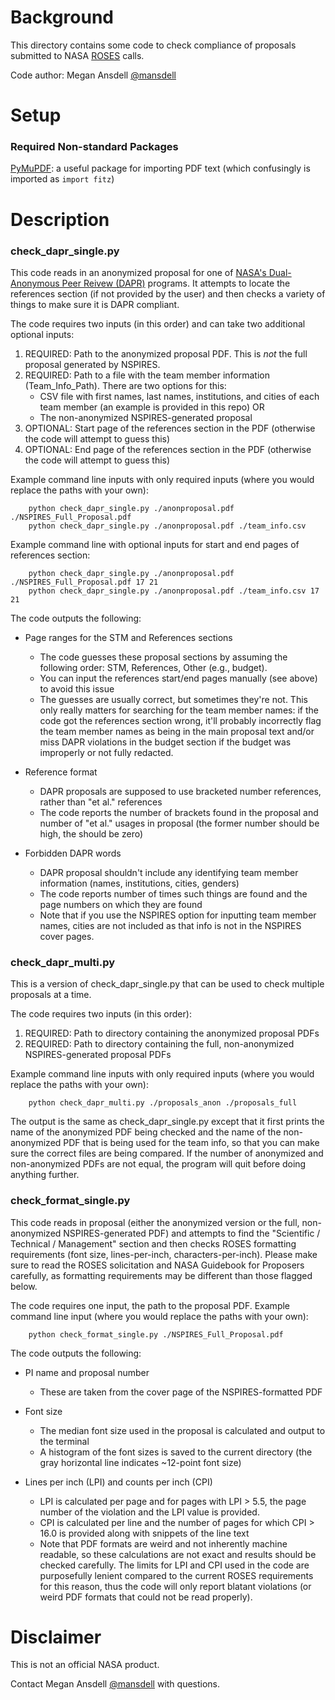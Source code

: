 # Background

This directory contains some code to check compliance of proposals submitted to NASA [ROSES](https://science.nasa.gov/researchers/roses-blogs) calls.

Code author: Megan Ansdell [@mansdell](https://github.com/mansdell)

# Setup

### Required Non-standard Packages

[PyMuPDF](https://pymupdf.readthedocs.io/en/latest/): a useful package for importing PDF text (which confusingly is imported as `import fitz`)

# Description
  
### check_dapr_single.py

This code reads in an anonymized proposal for one of [NASA's Dual-Anonymous Peer Reivew (DAPR)](https://science.nasa.gov/researchers/dual-anonymous-peer-review) programs. It attempts to locate the references section (if not provided by the user) and then checks a variety of things to make sure it is DAPR compliant. 

The code requires two inputs (in this order) and can take two additional optional inputs:

1) REQUIRED: Path to the anonymized proposal PDF. This is *not* the full proposal generated by NSPIRES.
2) REQUIRED: Path to a file with the team member information (Team_Info_Path). There are two options for this: 
    * CSV file with first names, last names, institutions, and cities of each team member (an example is provided in this repo) OR
    * The non-anonymized NSPIRES-generated proposal
3) OPTIONAL: Start page of the references section in the PDF (otherwise the code will attempt to guess this)
4) OPTIONAL: End page of the references section in the PDF (otherwise the code will attempt to guess this)

Example command line inputs with only required inputs (where you would replace the paths with your own): 
```
    python check_dapr_single.py ./anonproposal.pdf ./NSPIRES_Full_Proposal.pdf
    python check_dapr_single.py ./anonproposal.pdf ./team_info.csv
```

Example command line with optional inputs for start and end pages of references section: 
```
    python check_dapr_single.py ./anonproposal.pdf ./NSPIRES_Full_Proposal.pdf 17 21
    python check_dapr_single.py ./anonproposal.pdf ./team_info.csv 17 21
```

The code outputs the following:

* Page ranges for the STM and References sections
  - The code guesses these proposal sections by assuming the following order: STM, References, Other (e.g., budget). 
  - You can input the references start/end pages manually (see above) to avoid this issue
  - The guesses are usually correct, but sometimes they're not. This only really matters for searching for the team member names: if the code got the references section wrong, it'll probably incorrectly flag the team member names as being in the main proposal text and/or miss DAPR violations in the budget section if the budget was improperly or not fully redacted.
  
* Reference format
  - DAPR proposals are supposed to use bracketed number references, rather than "et al." references
  - The code reports the number of brackets found in the proposal and number of "et al." usages in proposal (the former number should be high, the should be zero)
  
* Forbidden DAPR words
  - DAPR proposal shouldn't include any identifying team member information (names, institutions, cities, genders)
  - The code reports number of times such things are found and the page numbers on which they are found
  - Note that if you use the NSPIRES option for inputting team member names, cities are not included as that info is not in the NSPIRES cover pages.


### check_dapr_multi.py

This is a version of check_dapr_single.py that can be used to check multiple proposals at a time.

The code requires two inputs (in this order):

1) REQUIRED: Path to directory containing the anonymized proposal PDFs
2) REQUIRED: Path to directory containing the full, non-anonymized NSPIRES-generated proposal PDFs

Example command line inputs with only required inputs (where you would replace the paths with your own): 
```
    python check_dapr_multi.py ./proposals_anon ./proposals_full
```

The output is the same as check_dapr_single.py except that it first prints the name of the anonymized PDF being checked and the name of the non-anonymized PDF that is being used for the team info, so that you can make sure the correct files are being compared. If the number of anonymized and non-anonymized PDFs are not equal, the program will quit before doing anything further.


### check_format_single.py

This code reads in proposal (either the anonymized version or the full, non-anonymized NSPIRES-generated PDF) and attempts to find the "Scientific / Technical / Management" section and then checks ROSES formatting requirements (font size, lines-per-inch, characters-per-inch). Please make sure to read the ROSES solicitation and NASA Guidebook for Proposers carefully, as formatting requirements may be different than those flagged below. 

The code requires one input, the path to the proposal PDF. Example command line input (where you would replace the paths with your own): 
```
    python check_format_single.py ./NSPIRES_Full_Proposal.pdf
```

The code outputs the following:

* PI name and proposal number
  - These are taken from the cover page of the NSPIRES-formatted PDF
  
* Font size 
  - The median font size used in the proposal is calculated and output to the terminal
  - A histogram of the font sizes is saved to the current directory (the gray horizontal line indicates ~12-point font size)
  
* Lines per inch (LPI) and counts per inch (CPI)
  - LPI is calculated per page and for pages with LPI > 5.5, the page number of the violation and the LPI value is provided.
  - CPI is calculated per line and the number of pages for which CPI > 16.0 is provided along with snippets of the line text
  - Note that PDF formats are weird and not inherently machine readable, so these calculations are not exact and results should be checked carefully. The limits for LPI and CPI used in the code are purposefully lenient compared to the current ROSES requirements for this reason, thus the code will only report blatant violations (or weird PDF formats that could not be read properly).
 
# Disclaimer

This is not an official NASA product. 

Contact Megan Ansdell [@mansdell](https://github.com/mansdell) with questions.

